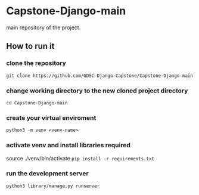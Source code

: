 # Capstone-Django-main
main repository of the project.
## How to run it
### clone the repository
`git clone https://github.com/GDSC-Django-Capstone/Capstone-Django-main`
### change working directory to the new cloned project directory
`cd Capstone-Django-main`
### create your virtual enviroment
`python3 -m venv <venv-name>`
### activate venv and install libraries required
source ./venv/bin/activate
`pip install -r requirements.txt`
### run the development server
`python3 library/manage.py runserver`

